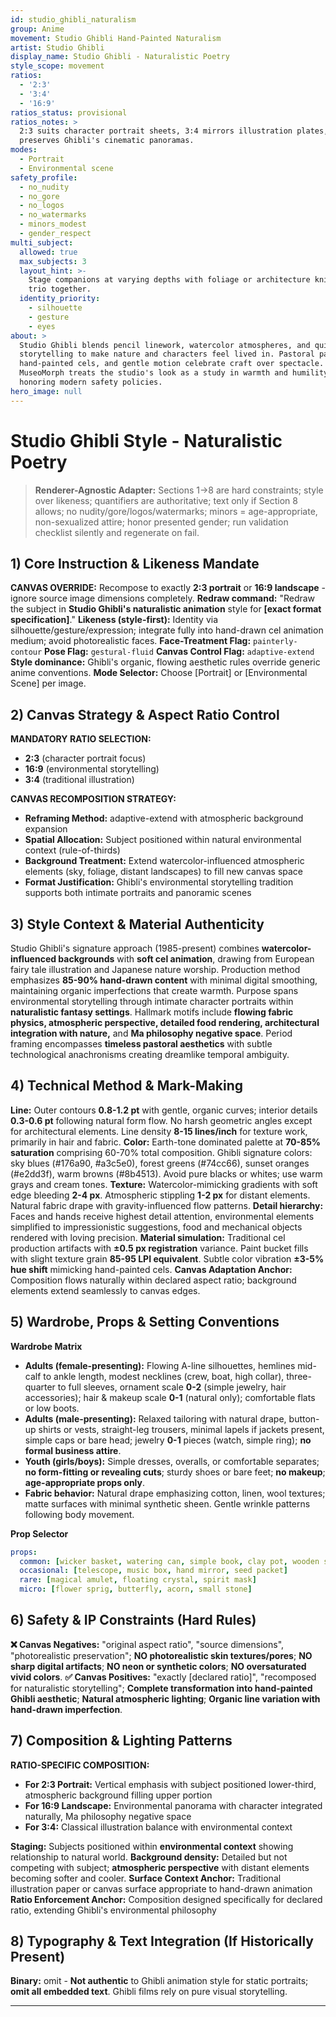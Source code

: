 ```yaml
---
id: studio_ghibli_naturalism
group: Anime
movement: Studio Ghibli Hand-Painted Naturalism
artist: Studio Ghibli
display_name: Studio Ghibli - Naturalistic Poetry
style_scope: movement
ratios:
  - '2:3'
  - '3:4'
  - '16:9'
ratios_status: provisional
ratios_notes: >
  2:3 suits character portrait sheets, 3:4 mirrors illustration plates, and 16:9
  preserves Ghibli's cinematic panoramas.
modes:
  - Portrait
  - Environmental scene
safety_profile:
  - no_nudity
  - no_gore
  - no_logos
  - no_watermarks
  - minors_modest
  - gender_respect
multi_subject:
  allowed: true
  max_subjects: 3
  layout_hint: >-
    Stage companions at varying depths with foliage or architecture knitting the
    trio together.
  identity_priority:
    - silhouette
    - gesture
    - eyes
about: >
  Studio Ghibli blends pencil linework, watercolor atmospheres, and quiet
  storytelling to make nature and characters feel lived in. Pastoral palettes,
  hand-painted cels, and gentle motion celebrate craft over spectacle.
  MuseoMorph treats the studio's look as a study in warmth and humility while
  honoring modern safety policies.
hero_image: null
---
```



# Studio Ghibli Style - Naturalistic Poetry


> **Renderer-Agnostic Adapter:** Sections 1→8 are hard constraints; style over likeness; quantifiers are authoritative; text only if Section 8 allows; no nudity/gore/logos/watermarks; minors = age-appropriate, non-sexualized attire; honor presented gender; run validation checklist silently and regenerate on fail.

## 1) Core Instruction & Likeness Mandate

**CANVAS OVERRIDE:** Recompose to exactly **2:3 portrait** or **16:9 landscape** - ignore source image dimensions completely. **Redraw command:** "Redraw the subject in **Studio Ghibli's naturalistic animation** style for **[exact format specification]**." **Likeness (style-first):** Identity via silhouette/gesture/expression; integrate fully into hand-drawn cel animation medium; avoid photorealistic faces. **Face-Treatment Flag:** `painterly-contour` **Pose Flag:** `gestural-fluid` **Canvas Control Flag:** `adaptive-extend` **Style dominance:** Ghibli's organic, flowing aesthetic rules override generic anime conventions. **Mode Selector:** Choose [Portrait] or [Environmental Scene] per image.

## 2) Canvas Strategy & Aspect Ratio Control

**MANDATORY RATIO SELECTION:**

- **2:3** (character portrait focus)
- **16:9** (environmental storytelling)
- **3:4** (traditional illustration)

**CANVAS RECOMPOSITION STRATEGY:**

- **Reframing Method:** adaptive-extend with atmospheric background expansion
- **Spatial Allocation:** Subject positioned within natural environmental context (rule-of-thirds)
- **Background Treatment:** Extend watercolor-influenced atmospheric elements (sky, foliage, distant landscapes) to fill new canvas space
- **Format Justification:** Ghibli's environmental storytelling tradition supports both intimate portraits and panoramic scenes

## 3) Style Context & Material Authenticity

Studio Ghibli's signature approach (1985-present) combines **watercolor-influenced backgrounds** with **soft cel animation**, drawing from European fairy tale illustration and Japanese nature worship. Production method emphasizes **85-90% hand-drawn content** with minimal digital smoothing, maintaining organic imperfections that create warmth. Purpose spans environmental storytelling through intimate character portraits within **naturalistic fantasy settings**. Hallmark motifs include **flowing fabric physics, atmospheric perspective, detailed food rendering, architectural integration with nature,** and **Ma philosophy negative space**. Period framing encompasses **timeless pastoral aesthetics** with subtle technological anachronisms creating dreamlike temporal ambiguity.

## 4) Technical Method & Mark-Making

**Line:** Outer contours **0.8-1.2 pt** with gentle, organic curves; interior details **0.3-0.6 pt** following natural form flow. No harsh geometric angles except for architectural elements. Line density **8-15 lines/inch** for texture work, primarily in hair and fabric. **Color:** Earth-tone dominated palette at **70-85% saturation** comprising 60-70% total composition. Ghibli signature colors: sky blues (#176a90, #a3c5e0), forest greens (#74cc66), sunset oranges (#e2dd3f), warm browns (#8b4513). Avoid pure blacks or whites; use warm grays and cream tones. **Texture:** Watercolor-mimicking gradients with soft edge bleeding **2-4 px**. Atmospheric stippling **1-2 px** for distant elements. Natural fabric drape with gravity-influenced flow patterns. **Detail hierarchy:** Faces and hands receive highest detail attention, environmental elements simplified to impressionistic suggestions, food and mechanical objects rendered with loving precision. **Material simulation:** Traditional cel production artifacts with **±0.5 px registration** variance. Paint bucket fills with slight texture grain **85-95 LPI equivalent**. Subtle color vibration **±3-5% hue shift** mimicking hand-painted cels. **Canvas Adaptation Anchor:** Composition flows naturally within declared aspect ratio; background elements extend seamlessly to canvas edges.

## 5) Wardrobe, Props & Setting Conventions

**Wardrobe Matrix**

- **Adults (female-presenting):** Flowing A-line silhouettes, hemlines mid-calf to ankle length, modest necklines (crew, boat, high collar), three-quarter to full sleeves, ornament scale **0-2** (simple jewelry, hair accessories); hair & makeup scale **0-1** (natural only); comfortable flats or low boots.
- **Adults (male-presenting):** Relaxed tailoring with natural drape, button-up shirts or vests, straight-leg trousers, minimal lapels if jackets present, simple caps or bare head; jewelry **0-1** pieces (watch, simple ring); **no formal business attire**.
- **Youth (girls/boys):** Simple dresses, overalls, or comfortable separates; **no form-fitting or revealing cuts**; sturdy shoes or bare feet; **no makeup**; **age-appropriate props only**.
- **Fabric behavior:** Natural drape emphasizing cotton, linen, wool textures; matte surfaces with minimal synthetic sheen. Gentle wrinkle patterns following body movement.

**Prop Selector**

```yaml
props:
  common: [wicker basket, watering can, simple book, clay pot, wooden spoon]
  occasional: [telescope, music box, hand mirror, seed packet]
  rare: [magical amulet, floating crystal, spirit mask]
  micro: [flower sprig, butterfly, acorn, small stone]
```

## 6) Safety & IP Constraints (Hard Rules)

**❌ Canvas Negatives:** "original aspect ratio", "source dimensions", "photorealistic preservation"; **NO photorealistic skin textures/pores**; **NO sharp digital artifacts**; **NO neon or synthetic colors**; **NO oversaturated vivid colors**. **✅ Canvas Positives:** "exactly [declared ratio]", "recomposed for naturalistic storytelling"; **Complete transformation into hand-painted Ghibli aesthetic**; **Natural atmospheric lighting**; **Organic line variation with hand-drawn imperfection**.

## 7) Composition & Lighting Patterns

**RATIO-SPECIFIC COMPOSITION:**

- **For 2:3 Portrait:** Vertical emphasis with subject positioned lower-third, atmospheric background filling upper portion
- **For 16:9 Landscape:** Environmental panorama with character integrated naturally, Ma philosophy negative space
- **For 3:4:** Classical illustration balance with environmental context

**Staging:** Subjects positioned within **environmental context** showing relationship to natural world. **Background density:** Detailed but not competing with subject; **atmospheric perspective** with distant elements becoming softer and cooler. **Surface Context Anchor:** Traditional illustration paper or canvas surface appropriate to hand-drawn animation **Ratio Enforcement Anchor:** Composition designed specifically for declared ratio, extending Ghibli's environmental philosophy

## 8) Typography & Text Integration (If Historically Present)

**Binary:** omit - **Not authentic** to Ghibli animation style for static portraits; **omit all embedded text**. Ghibli films rely on pure visual storytelling.

------

